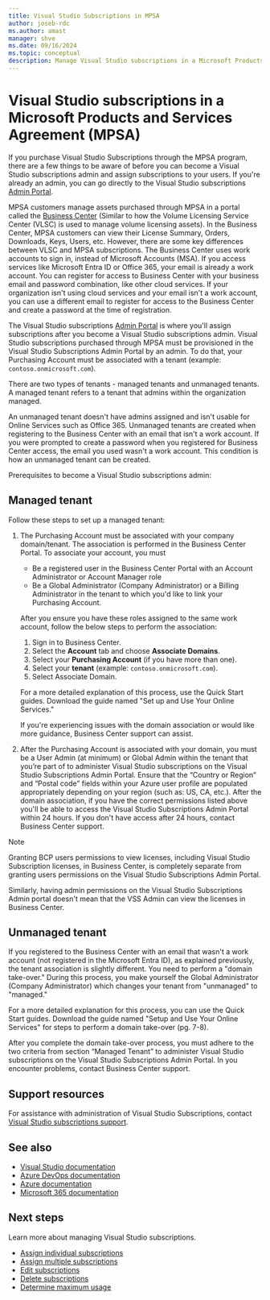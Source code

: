 ```yaml
---
title: Visual Studio Subscriptions in MPSA
author: joseb-rdc
ms.author: amast
manager: shve
ms.date: 09/16/2024
ms.topic: conceptual
description: Manage Visual Studio subscriptions in a Microsoft Products and Services Agreement (MPSA), and review configuration differences between managed and unmanaged tenants.
---
```


# Visual Studio subscriptions in a Microsoft Products and Services Agreement (MPSA)

If you purchase Visual Studio Subscriptions through the MPSA program, there are a few things to be aware of before you can become a Visual Studio subscriptions admin and assign subscriptions to your users. If you're already an admin, you can go directly to the Visual Studio subscriptions [Admin Portal](https://manage.visualstudio.com/).

MPSA customers manage assets purchased through MPSA in a portal called the [Business Center](https://businessaccount.microsoft.com/Customer) (Similar to how the Volume Licensing Service Center (VLSC) is used to manage volume licensing assets). In the Business Center, MPSA customers can view their License Summary, Orders, Downloads, Keys, Users, etc. However, there are some key differences between VLSC and MPSA subscriptions. The Business Center uses work accounts to sign in, instead of Microsoft Accounts (MSA). If you access services like Microsoft Entra ID or Office 365, your email is already a work account. You can register for access to Business Center with your business email and password combination, like other cloud services.  If your organization isn't using cloud services and your email isn't a work account, you can use a different email to register for access to the Business Center and create a password at the time of registration.

The Visual Studio subscriptions [Admin Portal](https://manage.visualstudio.com/) is where you'll assign subscriptions after you become a Visual Studio subscriptions admin. Visual Studio subscriptions purchased through MPSA must be provisioned in the Visual Studio Subscriptions Admin Portal by an admin. To do that, your Purchasing Account must be associated with a tenant (example: `contoso.onmicrosoft.com`).

There are two types of tenants - managed tenants and unmanaged tenants. A managed tenant refers to a tenant that admins within the organization managed.

An unmanaged tenant doesn't have admins assigned and isn't usable for Online Services such as Office 365. Unmanaged tenants are created when registering to the Business Center with an email that isn't a work account. If you were prompted to create a password when you registered for Business Center access, the email you used wasn't a work account. This condition is how an unmanaged tenant can be created.

Prerequisites to become a Visual Studio subscriptions admin:

## Managed tenant

Follow these steps to set up a managed tenant:

1. The Purchasing Account must be associated with your company domain/tenant. The association is performed in the Business Center Portal. 
To associate your account, you must
   + Be a registered user in the Business Center Portal with an Account Administrator or Account Manager role
   + Be a Global Administrator (Company Administrator) or a Billing Administrator in the tenant to which you'd like to link your Purchasing Account.

   After you ensure you have these roles assigned to the same work account, follow the below steps to perform the association:

   1. Sign in to Business Center.
   2. Select the **Account** tab and choose **Associate Domains**.
   3. Select your **Purchasing Account** (if you have more than one).
   4. Select your **tenant** (example: `contoso.onmicrosoft.com`).
   5. Select Associate Domain.

   For a more detailed explanation of this process, use the Quick Start guides. Download the guide named "Set up and Use Your Online Services."

   If you're experiencing issues with the domain association or would like more guidance, Business Center support can assist.

2. After the Purchasing Account is associated with your domain, you must be a User Admin (at minimum) or Global Admin within the tenant that you’re part of to administer Visual Studio subscriptions on the Visual Studio Subscriptions Admin Portal. Ensure that the “Country or Region” and “Postal code” fields within your Azure user profile are populated appropriately depending on your region (such as: US, CA, etc.). After the domain association, if you have the correct permissions listed above you'll be able to access the Visual Studio Subscriptions Admin Portal within 24 hours. If you don't have access after 24 hours, contact Business Center support.

> [!NOTE]
> Granting BCP users permissions to view licenses, including Visual Studio Subscription licenses, in Business Center, is completely separate from granting users permissions on the Visual Studio Subscriptions Admin Portal.

Similarly, having admin permissions on the Visual Studio Subscriptions Admin portal doesn't mean that the VSS Admin can view the licenses in Business Center.

## Unmanaged tenant

If you registered to the Business Center with an email that wasn't a work account (not registered in the Microsoft Entra ID), as explained previously, the tenant association is slightly different. You need to perform a "domain take-over." During this process, you make yourself the Global Administrator (Company Administrator) which changes your tenant from "unmanaged" to "managed."

For a more detailed explanation for this process, you can use the Quick Start guides. Download the guide named "Setup and Use Your Online Services" for steps to perform a domain take-over (pg. 7-8).

After you complete the domain take-over process, you must adhere to the two criteria from section “Managed Tenant” to administer Visual Studio subscriptions on the Visual Studio Subscriptions Admin Portal. In you encounter problems, contact Business Center support.

## Support resources

For assistance with administration of Visual Studio Subscriptions, contact [Visual Studio subscriptions support](https://aka.ms/vsadminhelp).

## See also

+ [Visual Studio documentation](/visualstudio/)
+ [Azure DevOps documentation](/azure/devops/)
+ [Azure documentation](/azure/)
+ [Microsoft 365 documentation](/microsoft-365/)

## Next steps

Learn more about managing Visual Studio subscriptions.
+ [Assign individual subscriptions](assign-license.md)
+ [Assign multiple subscriptions](assign-license-bulk.md)
+ [Edit subscriptions](edit-license.md)
+ [Delete subscriptions](delete-license.md)
+ [Determine maximum usage](maximum-usage.md)